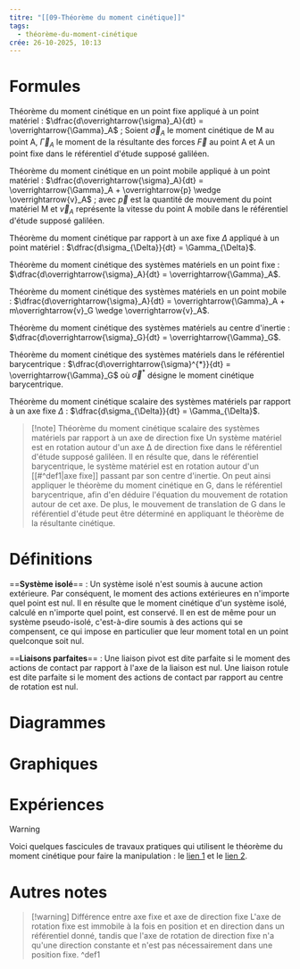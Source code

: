 ```yaml
---
titre: "[[09-Théorème du moment cinétique]]"
tags:
  - théorème-du-moment-cinétique
crée: 26-10-2025, 10:13
---
```

# Formules
Théorème du moment cinétique en un point fixe appliqué à un point matériel : $\dfrac{d\overrightarrow{\sigma}_A}{dt} = \overrightarrow{\Gamma}_A$ ; Soient $\overrightarrow{\sigma}_A$ le moment cinétique de M au point A, $\overrightarrow{\Gamma}_A$ le moment de la résultante des forces $\overrightarrow{F}$ au point A et A un point fixe dans le référentiel d'étude supposé galiléen.

Théorème du moment cinétique en un point mobile appliqué à un point matériel : $\dfrac{d\overrightarrow{\sigma}_A}{dt} = \overrightarrow{\Gamma}_A + \overrightarrow{p} \wedge \overrightarrow{v}_A$ ; avec $\overrightarrow{p}$  est la quantité de mouvement du point matériel M et $\overrightarrow{v}_A$ représente la vitesse du point A mobile dans le référentiel d'étude supposé galiléen.

Théorème du moment cinétique par rapport à un axe fixe $\Delta$ appliqué à un point matériel : $\dfrac{d\sigma_{\Delta}}{dt} = \Gamma_{\Delta}$.

Théorème du moment cinétique des systèmes matériels en un point fixe : $\dfrac{d\overrightarrow{\sigma}_A}{dt} = \overrightarrow{\Gamma}_A$.

Théorème du moment cinétique des systèmes matériels en un point mobile : $\dfrac{d\overrightarrow{\sigma}_A}{dt} = \overrightarrow{\Gamma}_A + m\overrightarrow{v}_G \wedge \overrightarrow{v}_A$.

Théorème du moment cinétique des systèmes matériels au centre d'inertie : $\dfrac{d\overrightarrow{\sigma}_G}{dt} = \overrightarrow{\Gamma}_G$.

Théorème du moment cinétique des systèmes matériels dans le référentiel barycentrique : $\dfrac{d\overrightarrow{\sigma}^{*}}{dt} = \overrightarrow{\Gamma}_G$ où $\overrightarrow{\sigma}^{*}$ désigne le moment cinétique barycentrique.

Théorème du moment cinétique scalaire des systèmes matériels par rapport à un axe fixe $\Delta$ : $\dfrac{d\sigma_{\Delta}}{dt} = \Gamma_{\Delta}$.

> [!note] Théorème du moment cinétique scalaire des systèmes matériels par rapport à un axe de direction fixe
> Un système matériel est en rotation autour d'un axe ∆ de direction fixe dans le référentiel d'étude supposé galiléen. Il en résulte que, dans le référentiel barycentrique, le système matériel est en rotation autour d'un [[#^def1|axe fixe]] passant par son centre d'inertie. On peut ainsi appliquer le théorème du moment cinétique en G, dans le référentiel barycentrique, afin d'en déduire l'équation du mouvement de rotation autour de cet axe. De plus, le mouvement de translation de G dans le référentiel d'étude peut être déterminé en appliquant le théorème de la résultante cinétique.
# Définitions
==**Système isolé**== :
Un système isolé n'est soumis à aucune action extérieure. Par conséquent, le moment des actions extérieures en n'importe quel point est nul. Il en résulte que le moment cinétique d'un système isolé, calculé en n'importe quel point, est conservé.
Il en est de même pour un système pseudo-isolé, c'est-à-dire soumis à des actions qui se compensent, ce qui impose en particulier que leur moment total en un point quelconque soit nul.

==**Liaisons parfaites**== :
Une liaison pivot est dite parfaite si le moment des actions de contact par rapport à l'axe de la liaison est nul. Une liaison rotule est dite parfaite si le moment des actions de contact par rapport au centre de rotation est nul.
# Diagrammes

# Graphiques

# Expériences
> [!warning]
> Voici quelques fascicules de travaux pratiques qui utilisent le théorème du moment cinétique pour faire la manipulation : le [lien 1](http://www.fsr.ac.ma/DOC/Cours_en_ligne/Printemp/LICENCES/LF/SMA/S4/Physique%206:%20M%C3%A9canique%20Du%20Solide/TP/Polycope%20Mec%206-12-20.pdf) et le [lien 2](https://elearning.esgee-oran.dz/pluginfile.php/16193/mod_page/content/68/Poly%20phys%20S3%20Khelloufi.pdf).
# Autres notes
> [!warning] Différence entre axe fixe et axe de direction fixe
> L'axe de rotation fixe est immobile à la fois en position et en direction dans un référentiel donné, tandis que l'axe de rotation de direction fixe n'a qu'une direction constante et n'est pas nécessairement dans une position fixe.
^def1
